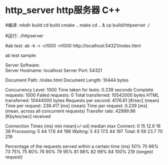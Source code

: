 # http_server http服务器 C++

#编译:
mkdir build
cd build
cmake ..
make
cd .. & cp build/httpserver ./ 

#运行:
./httpserver


#ab test:
ab -k -r -c1000 -n1000 http://localhost:54321/index.html

ab test sample:

Server Software:        
Server Hostname:        localhost
Server Port:            54321

Document Path:          /index.html
Document Length:        10444 bytes

Concurrency Level:      1000
Time taken for tests:   0.239 seconds
Complete requests:      1000
Failed requests:        0
Total transferred:      10542000 bytes
HTML transferred:       10444000 bytes
Requests per second:    4176.81 [#/sec] (mean)
Time per request:       239.417 [ms] (mean)
Time per request:       0.239 [ms] (mean, across all concurrent requests)
Transfer rate:          42999.96 [Kbytes/sec] received

Connection Times (ms)
              min  mean[+/-sd] median   max
Connect:        0   15  12.6     16      38
Processing:     5   44  17.6     44     198
Waiting:        5   43  17.5     44     197
Total:          6   59  23.7     70     219

Percentage of the requests served within a certain time (ms)
  50%     70
  66%     73
  75%     75
  80%     76
  90%     79
  95%     81
  98%     82
  99%     84
 100%    219 (longest request)
